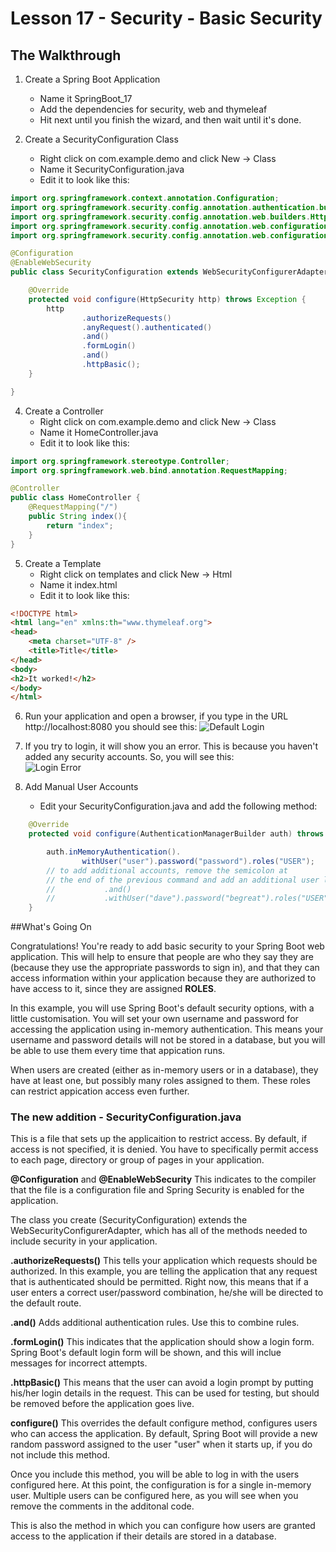 # Lesson 17 - Security - Basic Security 
## The Walkthrough 

1. Create a Spring Boot Application 
	* Name it SpringBoot_17 
	* Add the dependencies for security, web and thymeleaf 
	* Hit next until you finish the wizard, and then wait until it's done.    

2. Create a SecurityConfiguration Class 
	* Right click on com.example.demo and click New -> Class 
	* Name it SecurityConfiguration.java 
	* Edit it to look like this: 

```java
import org.springframework.context.annotation.Configuration;
import org.springframework.security.config.annotation.authentication.builders.AuthenticationManagerBuilder;
import org.springframework.security.config.annotation.web.builders.HttpSecurity;
import org.springframework.security.config.annotation.web.configuration.EnableWebSecurity;
import org.springframework.security.config.annotation.web.configuration.WebSecurityConfigurerAdapter;

@Configuration
@EnableWebSecurity
public class SecurityConfiguration extends WebSecurityConfigurerAdapter{

    @Override
    protected void configure(HttpSecurity http) throws Exception {
        http
                .authorizeRequests()
                .anyRequest().authenticated()
                .and()
                .formLogin()
                .and()
                .httpBasic();
    }

}
```

4. Create a Controller 
	* Right click on com.example.demo and click New -> Class 
	* Name it HomeController.java 
	* Edit it to look like this: 

```java
import org.springframework.stereotype.Controller;
import org.springframework.web.bind.annotation.RequestMapping;

@Controller
public class HomeController {
    @RequestMapping("/")
    public String index(){
        return "index";
    }
}
```
5. Create a Template 
  	* Right click on templates and click New -> Html 
	* Name it index.html 
	* Edit it to look like this: 
	
```html
<!DOCTYPE html>
<html lang="en" xmlns:th="www.thymeleaf.org">
<head>
    <meta charset="UTF-8" />
    <title>Title</title>
</head>
<body>
<h2>It worked!</h2>
</body>
</html>
```

6. Run your application and open a browser, if you type in the URL http://localhost:8080 you should see this: 
![Default Login](https://github.com/ajhenley/unofficialguides/blob/master/IntroToSpringBoot/img/Lesson17a.png "Default Login")

7. If you try to login, it will show you an error. This is because you haven't added any security accounts. So, you will see this:  
![Login Error](https://github.com/ajhenley/unofficialguides/blob/master/IntroToSpringBoot/img/Lesson17b.png "Login Error")

8. Add Manual User Accounts
	* Edit your SecurityConfiguration.java and add the following method:
	
```java
    @Override
    protected void configure(AuthenticationManagerBuilder auth) throws Exception {

        auth.inMemoryAuthentication().
                withUser("user").password("password").roles("USER");
        // to add additional accounts, remove the semicolon at 
        // the end of the previous command and add an additional user like below:
        //           .and()
        //           .withUser("dave").password("begreat").roles("USER");
    }
```
##What's Going On

Congratulations! You're ready to add basic security to your Spring Boot web application. This will help to ensure that people are who they say they are (because they use the appropriate passwords to sign in), and that they can access information within your application because they are authorized to have access to it, since they are assigned __ROLES__. 

In this example, you will use Spring Boot's default security options, with a little customisation. You will set your own username and password for accessing the application using in-memory authentication. This means your username and password details will not be stored in a database, but you will be able to use them every time that appication runs. 

When users are created (either as in-memory users or in a database), they have at least one, but possibly many roles assigned to them. These roles can restrict appication access even further. 

### The new addition - SecurityConfiguration.java

This is a file that sets up the applicaition to restrict access. By default, if access is not specified, it is denied. You have to specifically permit access to each page, directory or group of pages in your application. 


**__@Configuration__** and **__@EnableWebSecurity__**
This indicates to the compiler that the file is a configuration file and Spring Security is enabled for the application. 

The class you create (SecurityConfiguration) extends the WebSecurityConfigurerAdapter, which has all of the methods needed to include security in your application. 

**__.authorizeRequests()__**
This tells your application which requests should be authorized. In this example, you are telling the application that any request that is authenticated should be permitted. Right now, this means that if a user enters a correct user/password combination, he/she will be directed to the default route. 

**__.and()__** 
Adds additional authentication rules. Use this to combine rules. 

**__.formLogin()__** 
This indicates that the application should show a login form. Spring Boot's default login form will be shown, and this will inclue messages for incorrect attempts. 

**__.httpBasic()__** 
This means that the user can avoid a login prompt by putting his/her login details in the request. This can be used for testing, but should be removed before the application goes live. 

**__configure()__**
This overrides the default configure method, configures users who can access the application. By default, Spring Boot will provide a new random password assigned to the user "user" when it starts up, if you do not include this method. 

Once you include this method, you will be able to log in with the users configured here. At this point, the configuration is for a single in-memory user. Multiple users can be configured here, as you will see when you remove the comments in the additonal code. 

This is also the method in which you can configure how users are granted access to the application if their details are stored in a database. 



